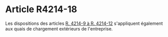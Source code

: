 # Article R4214-18

  
Les dispositions des articles [R. 4214-9 à R. 4214-12][1] s'appliquent également aux quais de chargement extérieurs de l'entreprise.

 [1]: /affichCodeArticle.do?cidTexte=LEGITEXT000006072050&idArticle=LEGIARTI000018488694&dateTexte=&categorieLien=cid